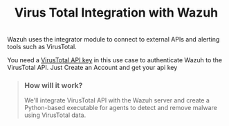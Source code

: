 # <div align="center">Virus Total Integration with Wazuh</div>

<br>Wazuh uses the integrator module to connect to external APIs and alerting tools such as VirusTotal.

You need a [VirusTotal API key](https://www.virustotal.com/gui/) in this use case to authenticate Wazuh to the VirusTotal API.
Just Create an Account and get your api key

> ### How will it work?
> We'll integrate VirusTotal API with the Wazuh server and create a Python-based executable for agents to detect and remove malware using VirusTotal data.
